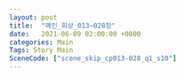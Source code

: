 ```yaml
---
layout: post
title:  "메인_회상_013~028장"
date:   2021-06-09 02:00:00 +0000
categories: Main
Tags: Story Main
SceneCode: ["scene_skip_cp013-028_q1_s10"]
---
```

